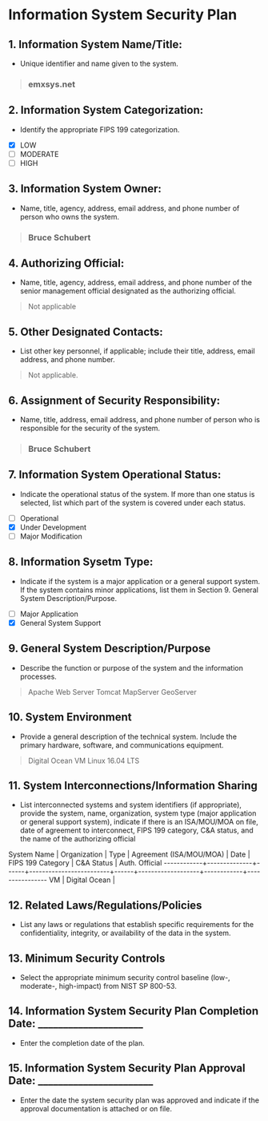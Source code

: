# Information System Security Plan

## 1. Information System Name/Title:
- Unique identifier and name given to the system.
> ### emxsys.net

## 2. Information System Categorization: 
- Identify the appropriate FIPS 199 categorization.

- [x] LOW
- [ ] MODERATE            
- [ ] HIGH 

## 3. Information System Owner:
- Name, title, agency, address, email address, and phone number of person who owns the system.
> ### Bruce Schubert

## 4. Authorizing Official:
- Name, title, agency, address, email address, and phone number of the senior management official designated as the authorizing official.
> Not applicable

## 5. Other Designated Contacts:
- List other key personnel, if applicable; include their title, address, email address, and phone number. 
> Not applicable.

## 6. Assignment of Security Responsibility:
- Name, title, address, email address, and phone number of person who is responsible for the security of the system.
> ### Bruce Schubert

## 7. Information System Operational Status:
- Indicate the operational status of the system. If more than one status is selected, list which part of the system is covered under each status. 

- [ ] Operational
- [x] Under Development
- [ ] Major Modification

## 8. Information Sysetm Type:
- Indicate if the system is a major application or a general support system. If the system contains minor applications, list them in Section 9. General System Description/Purpose.  

- [ ] Major Application
- [x] General System Support

## 9. General System Description/Purpose 
- Describe the function or purpose of the system and the information processes. 

> Apache Web Server
> Tomcat
> MapServer
> GeoServer

## 10. System Environment 
- Provide a general description of the technical system. Include the primary hardware, software, and communications equipment. 
> Digital Ocean VM
> Linux 16.04 LTS

## 11. System Interconnections/Information Sharing 
- List interconnected systems and system identifiers (if appropriate), provide the system, name, organization, system type (major application or general support system), indicate if there is an ISA/MOU/MOA on file, date of agreement to interconnect, FIPS 199 category, C&A status, and the name of the authorizing official

System Name | Organization | Type | Agreement (ISA/MOU/MOA) | Date | FIPS 199 Category | C&A Status | Auth. Official
------------+--------------+------+-------------------------+------+-------------------+------------+----------------
VM | Digital Ocean | 


## 12. Related Laws/Regulations/Policies 
- List any laws or regulations that establish specific requirements for the confidentiality, integrity, or availability of the data in the system.
 
## 13. Minimum Security Controls 
- Select the appropriate minimum security control baseline (low-, moderate-, high-impact) from NIST SP 800-53.

## 14. Information System Security Plan Completion Date: _____________________ 
- Enter the completion date of the plan. 

## 15. Information System Security Plan Approval Date: _______________________
- Enter the date the system security plan was approved and indicate if the approval documentation is attached or on file. 
